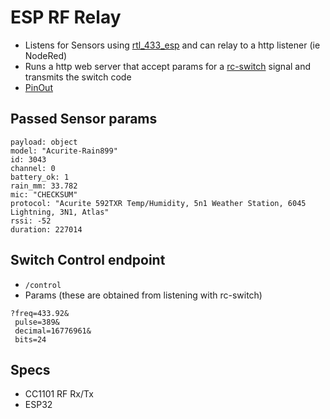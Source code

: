 # ESP RF Relay

- Listens for Sensors using [rtl_433_esp](https://github.com/NorthernMan54/rtl_433_ESP) and can relay to a http listener (ie NodeRed)
- Runs a http web server that accept params for a [rc-switch](https://github.com/sui77/rc-switch) signal and transmits the switch code
- [PinOut](https://www.die-welt.net/2021/06/controlling-somfy-roller-shutters-using-an-esp32-and-esphome/)

## Passed Sensor params

```
payload: object
model: "Acurite-Rain899"
id: 3043
channel: 0
battery_ok: 1
rain_mm: 33.782
mic: "CHECKSUM"
protocol: "Acurite 592TXR Temp/Humidity, 5n1 Weather Station, 6045 Lightning, 3N1, Atlas"
rssi: -52
duration: 227014
```

## Switch Control endpoint

- `/control`
- Params (these are obtained from listening with rc-switch)

```
?freq=433.92&
 pulse=389&
 decimal=16776961&
 bits=24
```


## Specs

- CC1101 RF Rx/Tx
- ESP32
